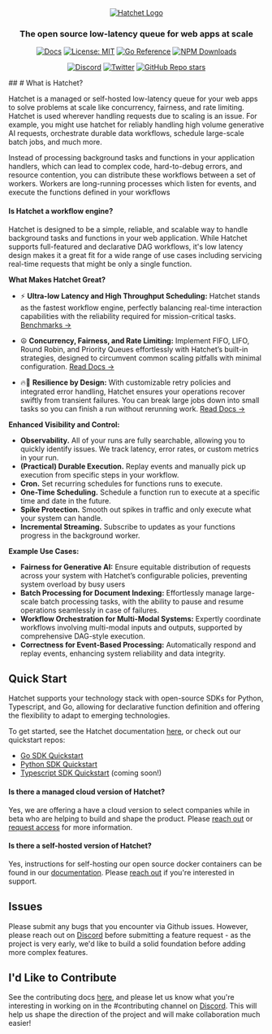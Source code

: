 
<div align="center">

<picture>
  <source media="(prefers-color-scheme: dark)" srcset="https://framerusercontent.com/images/KBMnpSO12CyE6UANhf4mhrg6na0.png?scale-down-to=200">
  <source media="(prefers-color-scheme: light)" srcset="https://framerusercontent.com/images/KBMnpSO12CyE6UANhf4mhrg6na0.png?scale-down-to=200">
  <a href ="https://hatchet.run">
	  <img alt="Hatchet Logo" src="https://framerusercontent.com/images/KBMnpSO12CyE6UANhf4mhrg6na0.png?scale-down-to=200">
  </a>
</picture>

### The open source low-latency queue for web apps at scale

[![Docs](https://img.shields.io/badge/docs-docs.hatchet.run-3F16E4)](https://docs.hatchet.run)  [![License: MIT](https://img.shields.io/badge/License-MIT-purple.svg)](https://opensource.org/licenses/MIT) [![Go Reference](https://pkg.go.dev/badge/github.com/hatchet-dev/hatchet.svg)](https://pkg.go.dev/github.com/hatchet-dev/hatchet) [![NPM Downloads](https://img.shields.io/npm/dm/%40hatchet-dev%2Ftypescript-sdk)](https://www.npmjs.com/package/@hatchet-dev/typescript-sdk)

[![Discord](https://img.shields.io/discord/1088927970518909068?style=social&logo=discord)](https://discord.gg/ZMeUafwH89) [![Twitter](https://img.shields.io/twitter/url/https/twitter.com/hatchet-dev.svg?style=social&label=Follow%20%40hatchet-dev)](https://twitter.com/triggerdotdev) [![GitHub Repo stars](https://img.shields.io/github/stars/hatchet-dev/hatchet?style=social)](https://github.com/triggerdotdev/trigger.dev)

</div>
## # What is Hatchet?

Hatchet is a managed or self-hosted low-latency queue for your web apps to solve problems at scale like concurrency, fairness, and rate limiting. Hatchet is used wherever handling requests due to scaling is an issue. For example, you might use hatchet for reliably handling high volume generative AI requests, orchestrate durable data workflows, schedule large-scale batch jobs, and much more.

Instead of processing background tasks and functions in your application handlers, which can lead to complex code, hard-to-debug errors, and resource contention, you can distribute these workflows between a set of workers. Workers are long-running processes which listen for events, and execute the functions defined in your workflows

#### Is Hatchet a workflow engine?

Hatchet is designed to be a simple, reliable, and scalable way to handle background tasks and functions in your web application. While Hatchet supports full-featured and declarative DAG workflows, it's low latency design makes it a great fit for a wide range of use cases including servicing real-time requests that might be only a single function.

**What Makes Hatchet Great?**
- ⚡️ **Ultra-low Latency and High Throughput Scheduling:** Hatchet stands as the fastest workflow engine, perfectly balancing real-time interaction capabilities with the reliability required for mission-critical tasks. [Benchmarks →](https://docs.hatchet.run)

- ☮️ **Concurrency, Fairness, and Rate Limiting:** Implement FIFO, LIFO, Round Robin, and Priority Queues effortlessly with Hatchet’s built-in strategies, designed to circumvent common scaling pitfalls with minimal configuration. [Read Docs →](https://docs.hatchet.run)

- 🔥🧯 **Resilience by Design:** With customizable retry policies and integrated error handling, Hatchet ensures your operations recover swiftly from transient failures. You can break large jobs down into small tasks so you can finish a run without rerunning work. [Read Docs →](https://docs.hatchet.run)

**Enhanced Visibility and Control:**
- **Observability.** All of your runs are fully searchable, allowing you to quickly identify issues. We track latency, error rates, or custom metrics in your run.
- **(Practical) Durable Execution.** Replay events and manually pick up execution from specific steps in your workflow.
- **Cron.** Set recurring schedules for functions runs to execute.
- **One-Time Scheduling.** Schedule a function run to execute at a specific time and date in the future.
- **Spike Protection.** Smooth out spikes in traffic and only execute what your system can handle.
- **Incremental Streaming.** Subscribe to updates as your functions progress in the background worker.

**Example Use Cases:**
- **Fairness for Generative AI:** Ensure equitable distribution of requests across your system with Hatchet’s configurable policies, preventing system overload by busy users
- **Batch Processing for Document Indexing:** Effortlessly manage large-scale batch processing tasks, with the ability to pause and resume operations seamlessly in case of failures.
- **Workflow Orchestration for Multi-Modal Systems:** Expertly coordinate workflows involving multi-modal inputs and outputs, supported by comprehensive DAG-style execution.
- **Correctness for Event-Based Processing:** Automatically respond and replay events, enhancing system reliability and data integrity.

## Quick Start
Hatchet supports your technology stack with open-source SDKs for Python, Typescript, and Go, allowing for declarative function definition and offering the flexibility to adapt to emerging technologies.

To get started, see the Hatchet documentation [here](https://docs.hatchet.run/home/quickstart), or check out our quickstart repos:
- [Go SDK Quickstart](https://github.com/hatchet-dev/hatchet-go-quickstart)
- [Python SDK Quickstart](https://github.com/hatchet-dev/hatchet-python-quickstart)
- [Typescript SDK Quickstart](https://github.com/hatchet-dev/hatchet-typescript-quickstart) (coming soon!)
 
#### Is there a managed cloud version of Hatchet?

Yes, we are offering a have a cloud version to select companies while in beta who are helping to build and shape the product. Please [reach out](mailto:contact@hatchet.run) or [request access](https://hatchet.run/request-access) for more information.

#### Is there a self-hosted version of Hatchet?

Yes, instructions for self-hosting our open source docker containers can be found in our  [documentation](https://docs.hatchet.run/self-hosting/docker-compose). Please [reach out](mailto:contact@hatchet.run)  if you're interested in support.

## Issues
Please submit any bugs that you encounter via Github issues. However, please reach out on [Discord](https://discord.gg/ZMeUafwH89) before submitting a feature request - as the project is very early, we'd like to build a solid foundation before adding more complex features.

## I'd Like to Contribute

See the contributing docs [here](https://docs.hatchet.run/contributing), and please let us know what you're interesting in working on in the #contributing channel on [Discord](https://discord.gg/ZMeUafwH89). This will help us shape the direction of the project and will make collaboration much easier!